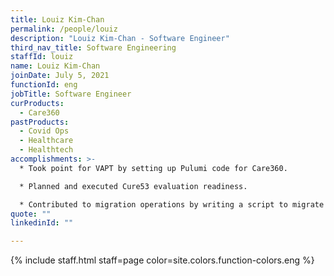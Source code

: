 ```yaml
---
title: Louiz Kim-Chan
permalink: /people/louiz
description: "Louiz Kim-Chan - Software Engineer"
third_nav_title: Software Engineering
staffId: louiz
name: Louiz Kim-Chan
joinDate: July 5, 2021
functionId: eng
jobTitle: Software Engineer
curProducts:
  - Care360
pastProducts:
  - Covid Ops
  - Healthcare
  - Healthtech
accomplishments: >-
  * Took point for VAPT by setting up Pulumi code for Care360.

  * Planned and executed Cure53 evaluation readiness.

  * Contributed to migration operations by writing a script to migrate the majority of financial form data.
quote: ""
linkedinId: ""

---
```


{% include staff.html staff=page color=site.colors.function-colors.eng %}
